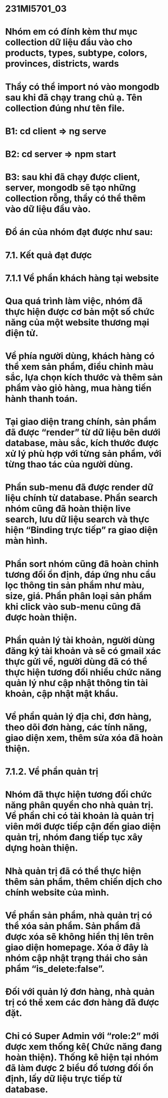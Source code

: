 # 231MI5701_03
# Nhóm em có đính kèm thư mục collection dữ liệu đầu vào cho products, types, subtype, colors, provinces, districts, wards
# Thầy có thể import nó vào mongodb sau khi đã chạy trang chủ ạ. Tên collection đúng như tên file.
# B1: cd client => ng serve
# B2: cd server => npm start
# B3: sau khi đã chạy được client, server, mongodb sẽ tạo những collection rỗng, thầy có thể thêm vào dữ liệu đầu vào.
# Đồ án của nhóm đạt được như sau:
# 7.1. Kết quả đạt được
# 7.1.1 Về phần khách hàng tại website
# Qua quá trình làm việc, nhóm đã thực hiện được cơ bản một số chức năng của một website thương mại điện tử.
# Về phía người dùng, khách hàng có thể xem sản phẩm, điều chỉnh màu sắc, lựa chọn kích thước và thêm sản phẩm vào giỏ hàng, mua hàng tiến hành thanh toán.  
# Tại giao diện trang chính, sản phẩm đã được “render” từ dữ liệu bên dưới database, màu sắc, kích thước được xử lý phù hợp với từng sản phẩm, với từng thao tác của người dùng.
# Phần sub-menu đã được render dữ liệu chính từ database. Phần search nhóm cũng đã hoàn thiện live search, lưu dữ liệu search và thực hiện “Binding trực tiếp” ra giao diện màn hình.
# Phần sort nhóm cũng đã hoàn chỉnh tương đối ổn định, đáp ứng nhu cầu lọc thông tin sản phẩm như màu, size, giá. Phần phân loại sản phẩm khi click vào sub-menu cũng đã được hoàn thiện.
# Phần quản lý tài khoản, người dùng đăng ký tài khoản và sẽ có gmail xác thực gửi về, người dùng đã có thể thực hiện tương đối nhiều chức năng quản lý như cập nhật thông tin tài khoản, cập nhật mật khẩu. 
# Về phần quản lý địa chỉ, đơn hàng, theo dõi đơn hàng, các tính năng, giao diện xem, thêm sửa xóa đã hoàn thiện.
# 7.1.2. Về phần quản trị
# Nhóm đã thực hiện tương đối chức năng phân quyền cho nhà quản trị. Về phần chỉ có tài khoản là quản trị viên mới được tiếp cận đến giao diện quản trị, nhóm đang tiếp tục xây dựng hoàn thiện.
# Nhà quản trị đã có thể thực hiện thêm sản phẩm, thêm chiến dịch cho chính website của mình.
# Về phần sản phẩm, nhà quản trị có thể xóa sản phẩm. Sản phẩm đã được xóa sẽ không hiển thị lên trên giao diện homepage. Xóa ở đây là nhóm cập nhật trạng thái cho sản phẩm “is_delete:false”.
# Đối với quản lý đơn hàng, nhà quản trị có thể xem các đơn hàng đã được đặt.
# Chỉ có Super Admin với “role:2” mới được xem thống kê( Chức năng đang hoàn thiện). Thống kê hiện tại nhóm đã làm được 2 biểu đồ tương đối ổn định, lấy dữ liệu trực tiếp từ database.

   

    